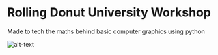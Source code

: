 # Rolling Donut University Workshop
Made to tech the maths behind basic computer graphics using python

![alt-text]([link](https://github.com/onionsp/RollingDonut/blob/main/gtd91xvup9b51.gif))
